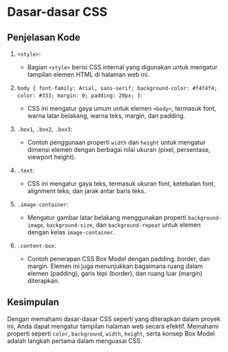# Dasar-dasar CSS

## Penjelasan Kode
1. `<style>`:

   - Bagian `<style>` berisi CSS internal yang digunakan untuk mengatur tampilan elemen HTML di halaman web ini.

2. `body { font-family: Arial, sans-serif; background-color: #f4f4f4; color: #333; margin: 0; padding: 20px; }`:

   - CSS ini mengatur gaya umum untuk elemen `<body>`, termasuk font, warna latar belakang, warna teks, margin, dan padding.

3. `.box1`, `.box2`, `.box3`:

   - Contoh penggunaan properti `width` dan `height` untuk mengatur dimensi elemen dengan berbagai nilai ukuran (pixel, persentase, viewport height).

4. `.text`:

   - CSS ini mengatur gaya teks, termasuk ukuran font, ketebalan font, alignment teks, dan jarak antar baris teks.

5. `.image-container`:

    - Mengatur gambar latar belakang menggunakan properti `background-image`, `background-size`, dan `background-repeat` untuk elemen dengan kelas `image-container`.

6. `.content-box`:
    - Contoh penerapan CSS Box Model dengan padding, border, dan margin. Elemen ini juga menunjukkan bagaimana ruang dalam elemen (padding), garis tepi (border), dan ruang luar (margin) diterapkan.

## Kesimpulan

Dengan memahami dasar-dasar CSS seperti yang diterapkan dalam proyek ini, Anda dapat mengatur tampilan halaman web secara efektif. Memahami properti seperti `color`, `background`, `width`, `height`, serta konsep Box Model adalah langkah pertama dalam menguasai CSS.
